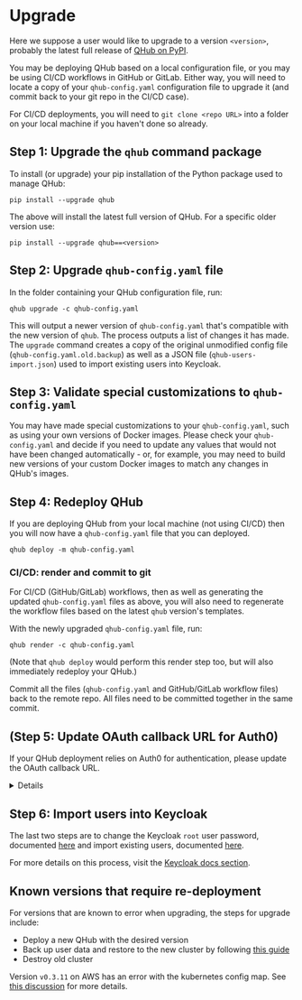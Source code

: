 # Upgrade

Here we suppose a user would like to upgrade to a version `<version>`, probably the latest full release of [QHub on PyPI](https://pypi.org/project/qhub/).

You may be deploying QHub based on a local configuration file, or you may be using CI/CD workflows in GitHub or GitLab. Either way, you will need to locate a copy of your `qhub-config.yaml` configuration file to upgrade it (and commit back to your git repo in the CI/CD case).

For CI/CD deployments, you will need to `git clone <repo URL>` into a folder on your local machine if you haven't done so already.

## Step 1: Upgrade the `qhub` command package

To install (or upgrade) your pip installation of the Python package used to manage QHub:

```shell
pip install --upgrade qhub
```

The above will install the latest full version of QHub. For a specific older version use:

```shell
pip install --upgrade qhub==<version>
```

## Step 2: Upgrade `qhub-config.yaml` file

In the folder containing your QHub configuration file, run:

```shell
qhub upgrade -c qhub-config.yaml
```

This will output a newer version of `qhub-config.yaml` that's compatible with the new version of `qhub`. The process outputs a list of changes it has made. The `upgrade` command creates a copy of the original unmodified config file (`qhub-config.yaml.old.backup`) as well as a JSON file (`qhub-users-import.json`) used to import existing users into Keycloak.

## Step 3: Validate special customizations to `qhub-config.yaml`

You may have made special customizations to your `qhub-config.yaml`, such as using your own versions of Docker images. Please check your `qhub-config.yaml` and decide if you need to update any values that would not have been changed automatically - or, for example, you may need to build new versions of your custom Docker images to match any changes in QHub's images.

## Step 4: Redeploy QHub

If you are deploying QHub from your local machine (not using CI/CD) then you will now have a `qhub-config.yaml` file that you can deployed.

```shell
qhub deploy -m qhub-config.yaml
```

### CI/CD: render and commit to git

For CI/CD (GitHub/GitLab) workflows, then as well as generating the updated `qhub-config.yaml` files as above, you will also need to regenerate the workflow files based on the latest `qhub` version's templates.

With the newly upgraded `qhub-config.yaml` file, run:

```shell
qhub render -c qhub-config.yaml
```

(Note that `qhub deploy` would perform this render step too, but will also immediately redeploy your QHub.)

Commit all the files (`qhub-config.yaml` and GitHub/GitLab workflow files) back to the remote repo. All files need to be committed together in the same commit.

## (Step 5: Update OAuth callback URL for Auth0)

If your QHub deployment relies on Auth0 for authentication, please update the OAuth callback URL.

<details>

1. Navigate to the your Auth0 tenacy homepage and from there select "Applications".

2. Select the "Regular Web Application" with the name of your deployment.

3. Under the "Application URIs" section, paste the new OAuth callback URL in the "Allowed Callback URLs" text block.
- The URL will take the shape:
    ```
    https://{your-qhub-domain}/auth/realms/qhub/broker/auth0/endpoint
    ```
    - Replace `{your-qhub-domain}` with the domain found in the `domain` section of your `qhub-config.yaml`.

</details>

## Step 6: Import users into Keycloak

The last two steps are to change the Keycloak `root` user password, documented [here](../installation/login.md#change-keycloak-root-password) and import existing users, documented [here](../admin_guide/backup.md#import-keycloak).

For more details on this process, visit the [Keycloak docs section](../installation/login.md).

## Known versions that require re-deployment

For versions that are known to error when upgrading, the steps for upgrade include:

- Deploy a new QHub with the desired version
- Back up user data and restore to the new cluster by following [this guide](https://docs.qhub.dev/en/stable/source/admin_guide/backup.html)
- Destroy old cluster

Version `v0.3.11` on AWS has an error with the kubernetes config map. See [this discussion](https://github.com/Quansight/qhub/discussions/841) for more details.
